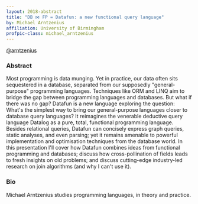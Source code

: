 ```yaml
---
layout: 2018-abstract
title: "DB ⋈ FP = Datafun: a new functional query language"
by: Michael Arntzenius
affiliation: University of Birmingham
profpic-class: michael_arntzenius
---
```


[@arntzenius](https://twitter.com/arntzenius)
<br/>

### Abstract

Most programming is data munging. Yet in practice, our data often sits sequestered in a database, separated from our supposedly "general-purpose" programming languages. Techniques like ORM and LINQ aim to bridge the gap between programming languages and databases. But what if there was no gap? Datafun is a new language exploring the question: What's the simplest way to bring our general-purpose languages closer to database query languages? It reimagines the venerable deductive query language Datalog as a pure, total, functional programming language. Besides relational queries, Datafun can concisely express graph queries, static analyses, and even parsing; yet it remains amenable to powerful implementation and optimisation techniques from the database world. In this presentation I'll cover how Datafun combines ideas from functional programming and databases; discuss how cross-pollination of fields leads to fresh insights on old problems; and discuss cutting-edge industry-led research on join algorithms (and why I can't use it).

### Bio

Michael Arntzenius studies programming languages, in theory and practice.

